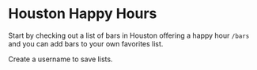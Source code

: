 # Houston Happy Hours

Start by checking out a list of bars in Houston offering a happy hour ```/bars``` and you can add bars to your own favorites list.

Create a username to save lists.
